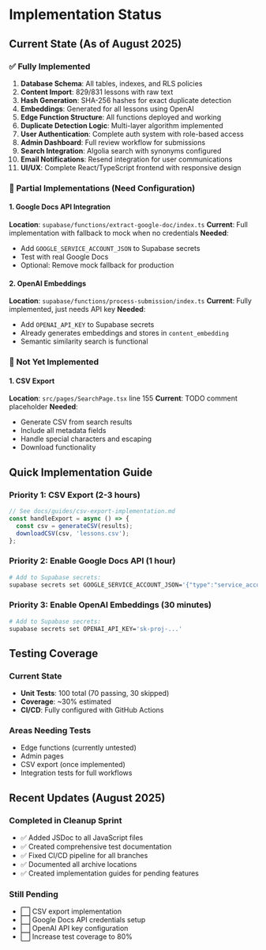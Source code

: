 # Implementation Status

## Current State (As of August 2025)

### ✅ Fully Implemented
1. **Database Schema**: All tables, indexes, and RLS policies
2. **Content Import**: 829/831 lessons with raw text
3. **Hash Generation**: SHA-256 hashes for exact duplicate detection
4. **Embeddings**: Generated for all lessons using OpenAI
5. **Edge Function Structure**: All functions deployed and working
6. **Duplicate Detection Logic**: Multi-layer algorithm implemented
7. **User Authentication**: Complete auth system with role-based access
8. **Admin Dashboard**: Full review workflow for submissions
9. **Search Integration**: Algolia search with synonyms configured
10. **Email Notifications**: Resend integration for user communications
11. **UI/UX**: Complete React/TypeScript frontend with responsive design

### 🔧 Partial Implementations (Need Configuration)

#### 1. Google Docs API Integration
**Location**: `supabase/functions/extract-google-doc/index.ts`
**Current**: Full implementation with fallback to mock when no credentials
**Needed**:
- Add `GOOGLE_SERVICE_ACCOUNT_JSON` to Supabase secrets
- Test with real Google Docs
- Optional: Remove mock fallback for production

#### 2. OpenAI Embeddings
**Location**: `supabase/functions/process-submission/index.ts`
**Current**: Fully implemented, just needs API key
**Needed**:
- Add `OPENAI_API_KEY` to Supabase secrets
- Already generates embeddings and stores in `content_embedding`
- Semantic similarity search is functional

### 📝 Not Yet Implemented

#### 1. CSV Export
**Location**: `src/pages/SearchPage.tsx` line 155
**Current**: TODO comment placeholder
**Needed**:
- Generate CSV from search results
- Include all metadata fields
- Handle special characters and escaping
- Download functionality

## Quick Implementation Guide

### Priority 1: CSV Export (2-3 hours)
```typescript
// See docs/guides/csv-export-implementation.md
const handleExport = async () => {
  const csv = generateCSV(results);
  downloadCSV(csv, 'lessons.csv');
};
```

### Priority 2: Enable Google Docs API (1 hour)
```bash
# Add to Supabase secrets:
supabase secrets set GOOGLE_SERVICE_ACCOUNT_JSON='{"type":"service_account",...}'
```

### Priority 3: Enable OpenAI Embeddings (30 minutes)
```bash
# Add to Supabase secrets:
supabase secrets set OPENAI_API_KEY='sk-proj-...'
```

## Testing Coverage

### Current State
- **Unit Tests**: 100 total (70 passing, 30 skipped)
- **Coverage**: ~30% estimated
- **CI/CD**: Fully configured with GitHub Actions

### Areas Needing Tests
- Edge functions (currently untested)
- Admin pages
- CSV export (once implemented)
- Integration tests for full workflows

## Recent Updates (August 2025)

### Completed in Cleanup Sprint
- ✅ Added JSDoc to all JavaScript files
- ✅ Created comprehensive test documentation
- ✅ Fixed CI/CD pipeline for all branches
- ✅ Documented all archive locations
- ✅ Created implementation guides for pending features

### Still Pending
- ⬜ CSV export implementation
- ⬜ Google Docs API credentials setup
- ⬜ OpenAI API key configuration
- ⬜ Increase test coverage to 80%